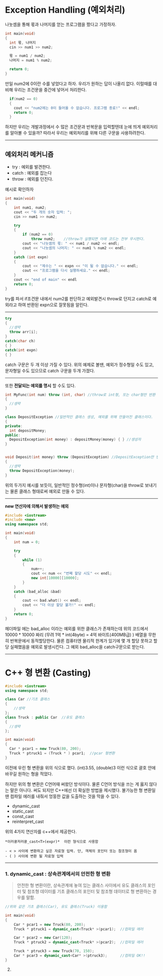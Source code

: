# Exception Handling (예외처리)

나눗셈을 통해 몫과 나머지를 얻는 프로그램을 짰다고 가정하자.

```c++
int main(void)
{
  int 몫, 나머지
  cin >> num1 >> num2;

  몫 = num1 / num2;
  나머지 = num1 % num2;

  return 0;
}
```
만일 num2에 0이란 수를 넣었다고 하자. 우리가 원하는 답이 나올리 없다. 이럴때를 대비해 우리는 조건문을 중간에 넣어서 처리한다.
```c++
  if(num2 == 0)
  {
    cout << "num2에는 0이 들어올 수 없습니다. 프로그램 종료!" << endl;
    return 0;
  }
```

하지만 우리는 개발과정에서 수 많은 조건문과 반복문을 입력할텐데 눈에 띄게 예외처리를 알아볼 수 있을까? 따라서 우리는 예외처리를 위해 다른 구문을 사용하려한다.
- - -
## 예외처리 메커니즘
- try   : 예외를 발견한다.
- catch : 예외를 잡는다
- throw : 예외를 던진다.

예시로 확인하자
```c++
int main(void)
{
	int num1, num2;
	cout << "두 개의 숫자 입력: ";
	cin >> num1 >> num2;

	try
	{
		if (num2 == 0)
			throw num2;    //throw가 실행되면 아래 코드는 전부 무시한다.
		cout << "나눗셈의 몫: " << num1 / num2 << endl;
		cout << "나눗셈의 나머지: " << num1 % num2 << endl;
	}
	catch (int expn)
	{
		cout << "제수는 " << expn << "이 될 수 없습니다." << endl;
		cout << "프로그램을 다시 실행하세요." << endl;
	}
	cout << "end of main" << endl
	return 0;
}
```
try를 파서 if조건문 내에서 num2를 판단하고 예외발견시 throw로 던지고 catch로 예외라고 하여 반환된 expn으로 잘못됨을 알린다.
- - -
```c++
try
{
  //생략
  throw arr[i];
}
catch(char ch)
{ }
catch(int expn)
{ }
```
catch 구문은 두 개 이상 가질 수 있다. 위의 예제로 볼땐, 예외가 정수형일 수도 있고, 문자형일 수도 있으므로 catch 구문을 두개 가졌다.
- - -
또한 __전달되는 예외를 명시__ 할 수도 있다.
```c++
int MyFunc(int num) throw (int, char) //throw로 int형, 또는 char형만 반환 가능
{
  //생략
}
```
```c++
class DepositException //일반적인 클래스 생성, 예외를 위해 만들어진 클래스이다.
{
private:
  int depositMoney;
public:
  DepositException(int money) : depositMoney(money) { } //생성자
}


void Deposit(int money) throw (DepositException) //DepositException만 반환 가능
{
  //생략
  throw DepositException(money);
}
```
위의 두가지 예시를 보듯이, 일반적인 정수형(int)이나 문자형(char)을 throw로 보내기는 물론 클래스 형태로써 예외로 만들 수 있다.
- - -
__new 연산자에 의해서 발생하는 예외__
```c++
#include <iostream>
#include <new>
using namespace std;

int main(void)
{
	int num = 0;

	try
	{
		while (1)
		{
			num++;
			cout << num << "번째 할당 시도" << endl;
			new int[10000][10000];
		}
	}
	catch (bad_alloc &bad)
	{
		cout << bad.what() << endl;
		cout << "더 이상 할당 불가!" << endl;
	}
	return 0;
}
```
헤더파일 <new> 에는 bad_alloc 이라는 예외를 위한 클래스가 존재하는데 위의 코드에서 10000 * 10000 짜리 (무려 1억 * int(4byte) = 4억 바이트(400MB급) ) 배열을 무한히 반복문에서 동적할당한다. 물론 컴퓨터엔 물리적 한계가 있기에 몇 개 할당 못하고 할당 실패했음을 예외로 발생시킨다. 그 예외 bad_alloc을 catch구문으로 받는다.
- - -
# C++ 형 변환 (Casting)
```c++
#include <iostream>
using namespace std;

class Car //기초 클래스
{
    //생략
};
class Truck : public Car  //유도 클래스
{
  //생략
};

int main(void)
{
  Car * pcar1 = new Truck(80, 200);
  Truck * ptruck1 = (Truck * ) pcar1;  //pcar 형변환
}
```
이전에 우린 형 변환을 위의 식으로 했다. (int)3.55,  (double)3 이런 식으로 괄호 안에 바꾸길 원하는 형을 적었다.

하지만 위의 형 변환은 C언어때 써왔던 방식이다. 물론 C언어 방식을 쓰는 게 옳지 않다는 말은 아니다. 써도 되지만 C++에선 더 확실한 방법을 제시했다. 불가능한 형 변환일 땐 컴파일 에러를 내줘서 엉뚱한 값을 도출하는 것을 막을 수 있다.
- dynamic_cast
- static_cast
- const_cast
- reinterpret_cast

위의 4가지 연산자를 c++에서 제공한다.

```
*이러쿵저러쿵_cast<T>(expr)*  이런 형식으로 사용함

- < > 사이에 변환하고 싶은 자료형 입력. 단, 객체의 포인터 또는 참조형이 옴
- ( ) 사이에 변환 될 자료형 입력
```
- - -
### 1. dynamic_cast : 상속관계에서의 안전한 형 변환

>안전한 형 변환이란, 상속관계에 놓여 있는 클래스 사이에서 유도 클래스의 포인터 및 참조형 데이터를 기초 클래스의 포인터 및 참조형 데이터로 형 변환하는 경우를 말함.

```c++
//위와 같은 기초 클래스(Car), 유도 클래스(Truck) 이용함

int main(void)
{
    Car * pcar1 = new Truck(80, 200);
    Truck * ptruck1 = dynamic_cast<Truck* >(pcar1);  //컴파일 에러

    Car * pcar2 = new Car(120);
    Truck * ptruck2 = dynamic_cast<Truck* >(pcar2);  //컴파일 에러

    Truck * ptruck3 = new Truck(70, 150);
    Car * pcar3 = dynamic_cast<Car* >(ptruck3);      //컴파일 OK!!
}
```


2.
